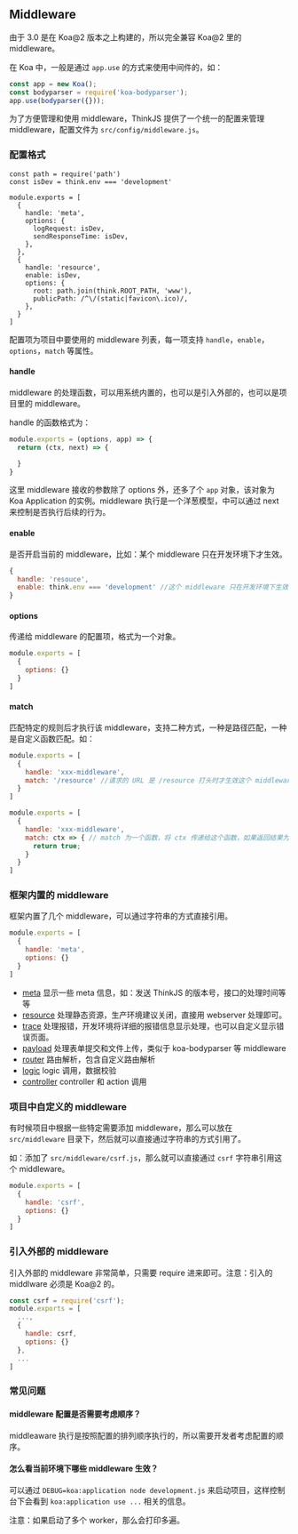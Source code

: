 ## Middleware

由于 3.0 是在 Koa@2 版本之上构建的，所以完全兼容 Koa@2 里的 middleware。

在 Koa 中，一般是通过 `app.use` 的方式来使用中间件的，如：

```js
const app = new Koa();
const bodyparser = require('koa-bodyparser');
app.use(bodyparser({}));
```

为了方便管理和使用 middleware，ThinkJS 提供了一个统一的配置来管理 middleware，配置文件为 `src/config/middleware.js`。

### 配置格式

```
const path = require('path')
const isDev = think.env === 'development'

module.exports = [
  {
    handle: 'meta',
    options: {
      logRequest: isDev,
      sendResponseTime: isDev,
    },
  },
  {
    handle: 'resource',
    enable: isDev,
    options: {
      root: path.join(think.ROOT_PATH, 'www'),
      publicPath: /^\/(static|favicon\.ico)/,
    },
  }
]
```

配置项为项目中要使用的 middleware 列表，每一项支持 `handle`，`enable`，`options`，`match` 等属性。

#### handle

middleware 的处理函数，可以用系统内置的，也可以是引入外部的，也可以是项目里的 middleware。

handle 的函数格式为：

```js
module.exports = (options, app) => {
  return (ctx, next) => {

  }
}
```

这里 middleware 接收的参数除了 options 外，还多了个 `app` 对象，该对象为 Koa Application 的实例。middleware 执行是一个洋葱模型，中可以通过 next 来控制是否执行后续的行为。


#### enable

是否开启当前的 middleware，比如：某个 middleware 只在开发环境下才生效。

```js
{
  handle: 'resouce',
  enable: think.env === 'development' //这个 middleware 只在开发环境下生效
}
```

#### options

传递给 middleware 的配置项，格式为一个对象。

```js
module.exports = [
  {
    options: {} 
  }
]
```

#### match

匹配特定的规则后才执行该 middleware，支持二种方式，一种是路径匹配，一种是自定义函数匹配。如：

```js
module.exports = [
  {
    handle: 'xxx-middleware',
    match: '/resource' //请求的 URL 是 /resource 打头时才生效这个 middleware
  }
]
```

```js
module.exports = [
  {
    handle: 'xxx-middleware',
    match: ctx => { // match 为一个函数，将 ctx 传递给这个函数，如果返回结果为 true，则启用该 middleware
      return true;
    }
  }
]
```

### 框架内置的 middleware

框架内置了几个 middleware，可以通过字符串的方式直接引用。

```js
module.exports = [
  {
    handle: 'meta',
    options: {}
  }
]
```

* [meta](https://github.com/thinkjs/think-meta) 显示一些 meta 信息，如：发送 ThinkJS 的版本号，接口的处理时间等等
* [resource](https://github.com/thinkjs/think-resource) 处理静态资源，生产环境建议关闭，直接用 webserver 处理即可。
* [trace](https://github.com/thinkjs/think-trace) 处理报错，开发环境将详细的报错信息显示处理，也可以自定义显示错误页面。
* [payload](https://github.com/thinkjs/think-payload) 处理表单提交和文件上传，类似于 koa-bodyparser 等 middleware
* [router](https://github.com/thinkjs/think-router) 路由解析，包含自定义路由解析
* [logic](https://github.com/thinkjs/think-logic) logic 调用，数据校验
* [controller](https://github.com/thinkjs/think-controller) controller 和 action 调用

### 项目中自定义的 middleware

有时候项目中根据一些特定需要添加 middleware，那么可以放在 `src/middleware` 目录下，然后就可以直接通过字符串的方式引用了。

如：添加了 `src/middleware/csrf.js`，那么就可以直接通过 `csrf` 字符串引用这个 middleware。

```js
module.exports = [
  {
    handle: 'csrf',
    options: {}
  }
]
```


### 引入外部的 middleware

引入外部的 middleware 非常简单，只需要 require 进来即可。注意：引入的 middlware 必须是 Koa@2 的。

```js
const csrf = require('csrf'); 
module.exports = [
  ...,
  {
    handle: csrf,
    options: {}
  },
  ...
]
```

### 常见问题

#### middleware 配置是否需要考虑顺序？

middleaware 执行是按照配置的排列顺序执行的，所以需要开发者考虑配置的顺序。

#### 怎么看当前环境下哪些 middleware 生效？

可以通过 `DEBUG=koa:application node development.js` 来启动项目，这样控制台下会看到 `koa:application use ...` 相关的信息。

注意：如果启动了多个 worker，那么会打印多遍。
